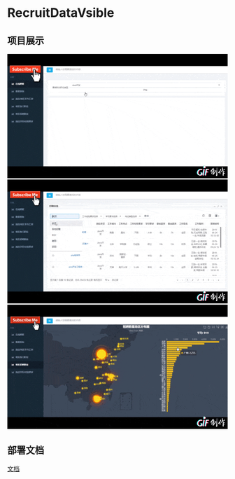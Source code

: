 # RecruitDataVsible #

## 项目展示 ##  

![](https://github.com/BATFOR/MyImg/blob/master/20191014111336583.gif)
![](https://github.com/BATFOR/MyImg/blob/master/20191014111356948.gif?raw=true)
![](https://github.com/BATFOR/MyImg/blob/master/20191014111412966.gif?raw=true)

## 部署文档 ##  

[文档](http://www.facesjoy.cn/article/2019/10/24/17.html )
